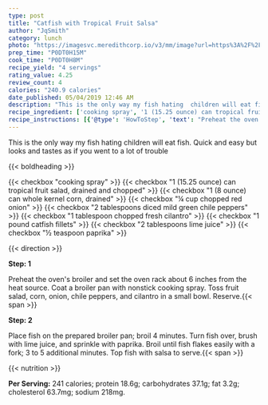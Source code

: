 ```yaml
---
type: post
title: "Catfish with Tropical Fruit Salsa"
author: "JqSmith"
category: lunch
photo: "https://imagesvc.meredithcorp.io/v3/mm/image?url=https%3A%2F%2Fimages.media-allrecipes.com%2Fuserphotos%2F246868.jpg"
prep_time: "P0DT0H15M"
cook_time: "P0DT0H8M"
recipe_yield: "4 servings"
rating_value: 4.25
review_count: 4
calories: "240.9 calories"
date_published: 05/04/2019 12:46 AM
description: "This is the only way my fish hating  children will eat fish.  Quick and easy but looks and tastes as if you went to a lot of trouble"
recipe_ingredient: ['cooking spray', '1 (15.25 ounce) can tropical fruit salad, drained and chopped', '1 (8 ounce) can whole kernel corn, drained', '¼ cup chopped red onion', '2 tablespoons diced mild green chile peppers', '1 tablespoon chopped fresh cilantro', '1 pound catfish fillets', '2 tablespoons lime juice', '½ teaspoon paprika']
recipe_instructions: [{'@type': 'HowToStep', 'text': "Preheat the oven's broiler and set the oven rack about 6 inches from the heat source. Coat a broiler pan with nonstick cooking spray. Toss fruit salad, corn, onion, chile peppers, and cilantro in a small bowl. Reserve.\n"}, {'@type': 'HowToStep', 'text': 'Place fish on the prepared broiler pan; broil 4 minutes. Turn fish over, brush with lime juice, and sprinkle with paprika. Broil until fish flakes easily with a fork; 3 to 5 additional minutes. Top fish with salsa to serve.\n'}]
---
```


This is the only way my fish hating  children will eat fish.  Quick and easy but looks and tastes as if you went to a lot of trouble 

{{< boldheading >}}

{{< checkbox "cooking spray" >}}
{{< checkbox "1 (15.25 ounce) can tropical fruit salad, drained and chopped" >}}
{{< checkbox "1 (8 ounce) can whole kernel corn, drained" >}}
{{< checkbox "¼ cup chopped red onion" >}}
{{< checkbox "2 tablespoons diced mild green chile peppers" >}}
{{< checkbox "1 tablespoon chopped fresh cilantro" >}}
{{< checkbox "1 pound catfish fillets" >}}
{{< checkbox "2 tablespoons lime juice" >}}
{{< checkbox "½ teaspoon paprika" >}}


{{< direction >}}

**Step: 1**

Preheat the oven's broiler and set the oven rack about 6 inches from the heat source. Coat a broiler pan with nonstick cooking spray. Toss fruit salad, corn, onion, chile peppers, and cilantro in a small bowl. Reserve.{{< span >}}

**Step: 2**

Place fish on the prepared broiler pan; broil 4 minutes. Turn fish over, brush with lime juice, and sprinkle with paprika. Broil until fish flakes easily with a fork; 3 to 5 additional minutes. Top fish with salsa to serve.{{< span >}}

{{< nutrition >}}

**Per Serving:** 241 calories; protein 18.6g; carbohydrates 37.1g; fat 3.2g; cholesterol 63.7mg; sodium 218mg.